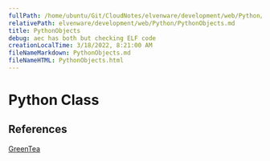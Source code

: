 ```yaml
---
fullPath: /home/ubuntu/Git/CloudNotes/elvenware/development/web/Python/PythonObjects.md
relativePath: elvenware/development/web/Python/PythonObjects.md
title: PythonObjects
debug: aec has both but checking ELF code
creationLocalTime: 3/18/2022, 8:21:00 AM
fileNameMarkdown: PythonObjects.md
fileNameHTML: PythonObjects.html
---
```


<!-- toc -->
<!-- tocstop -->

Python Class
============

References
----------

[GreenTea](http://www.greenteapress.com/thinkpython/html/thinkpython016.html)

